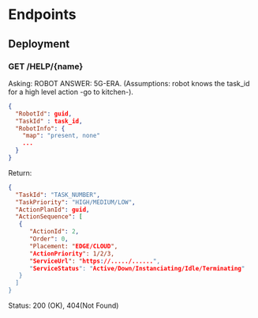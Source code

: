 # Endpoints

## Deployment


### GET /HELP/{name} 



Asking: ROBOT ANSWER: 5G-ERA.
(Assumptions: robot knows the task_id for a high level action -go to kitchen-).

```json
{
  "RobotId": guid,
  "TaskId" : task_id,
  "RobotInfo": {
    "map": "present, none"
    ...
  }
}
```

Return: 
```json
{
  "TaskId": "TASK_NUMBER",
  "TaskPriority": "HIGH/MEDIUM/LOW",
  "ActionPlanId": guid,
  "ActionSequence": [
   {
      "ActionId": 2,
      "Order": 0,
      "Placement: "EDGE/CLOUD",
      "ActionPriority": 1/2/3,
      "ServiceUrl": "https://...../......",
      "ServiceStatus": "Active/Down/Instanciating/Idle/Terminating"
   } 
  ]
}
```
Status: 200 (OK), 404(Not Found)
